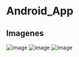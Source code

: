 # Android_App
## Imagenes
![image](https://user-images.githubusercontent.com/16365287/88426568-04b68080-cdb7-11ea-945b-bb223aa29c95.png) ![image](https://user-images.githubusercontent.com/16365287/88426701-3fb8b400-cdb7-11ea-8ba4-1613125c384b.png) ![image](https://user-images.githubusercontent.com/16365287/88426741-4fd09380-cdb7-11ea-958a-cc56c2c23b13.png)
